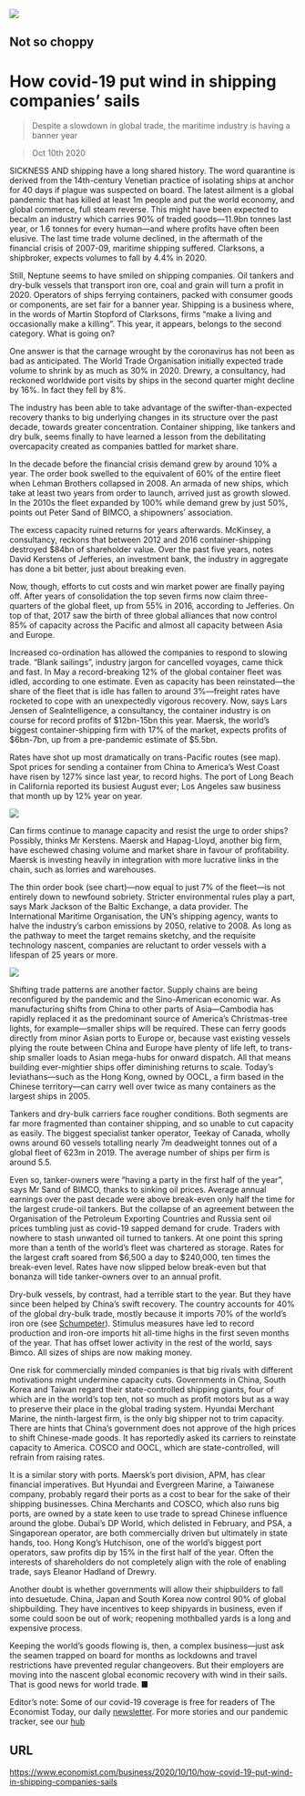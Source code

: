 ![](./images/20201010_WBP001_0.jpg)

## Not so choppy

# How covid-19 put wind in shipping companies’ sails

> Despite a slowdown in global trade, the maritime industry is having a banner year

> Oct 10th 2020

SICKNESS AND shipping have a long shared history. The word quarantine is derived from the 14th-century Venetian practice of isolating ships at anchor for 40 days if plague was suspected on board. The latest ailment is a global pandemic that has killed at least 1m people and put the world economy, and global commerce, full steam reverse. This might have been expected to becalm an industry which carries 90% of traded goods—11.9bn tonnes last year, or 1.6 tonnes for every human—and where profits have often been elusive. The last time trade volume declined, in the aftermath of the financial crisis of 2007-09, maritime shipping suffered. Clarksons, a shipbroker, expects volumes to fall by 4.4% in 2020.

Still, Neptune seems to have smiled on shipping companies. Oil tankers and dry-bulk vessels that transport iron ore, coal and grain will turn a profit in 2020. Operators of ships ferrying containers, packed with consumer goods or components, are set fair for a banner year. Shipping is a business where, in the words of Martin Stopford of Clarksons, firms “make a living and occasionally make a killing”. This year, it appears, belongs to the second category. What is going on?

One answer is that the carnage wrought by the coronavirus has not been as bad as anticipated. The World Trade Organisation initially expected trade volume to shrink by as much as 30% in 2020. Drewry, a consultancy, had reckoned worldwide port visits by ships in the second quarter might decline by 16%. In fact they fell by 8%.

The industry has been able to take advantage of the swifter-than-expected recovery thanks to big underlying changes in its structure over the past decade, towards greater concentration. Container shipping, like tankers and dry bulk, seems finally to have learned a lesson from the debilitating overcapacity created as companies battled for market share.

In the decade before the financial crisis demand grew by around 10% a year. The order book swelled to the equivalent of 60% of the entire fleet when Lehman Brothers collapsed in 2008. An armada of new ships, which take at least two years from order to launch, arrived just as growth slowed. In the 2010s the fleet expanded by 100% while demand grew by just 50%, points out Peter Sand of BIMCO, a shipowners’ association.

The excess capacity ruined returns for years afterwards. McKinsey, a consultancy, reckons that between 2012 and 2016 container-shipping destroyed $84bn of shareholder value. Over the past five years, notes David Kerstens of Jefferies, an investment bank, the industry in aggregate has done a bit better, just about breaking even.

Now, though, efforts to cut costs and win market power are finally paying off. After years of consolidation the top seven firms now claim three-quarters of the global fleet, up from 55% in 2016, according to Jefferies. On top of that, 2017 saw the birth of three global alliances that now control 85% of capacity across the Pacific and almost all capacity between Asia and Europe.

Increased co-ordination has allowed the companies to respond to slowing trade. “Blank sailings”, industry jargon for cancelled voyages, came thick and fast. In May a record-breaking 12% of the global container fleet was idled, according to one estimate. Even as capacity has been reinstated—the share of the fleet that is idle has fallen to around 3%—freight rates have rocketed to cope with an unexpectedly vigorous recovery. Now, says Lars Jensen of SeaIntelligence, a consultancy, the container industry is on course for record profits of $12bn-15bn this year. Maersk, the world’s biggest container-shipping firm with 17% of the market, expects profits of $6bn-7bn, up from a pre-pandemic estimate of $5.5bn.

Rates have shot up most dramatically on trans-Pacific routes (see map). Spot prices for sending a container from China to America’s West Coast have risen by 127% since last year, to record highs. The port of Long Beach in California reported its busiest August ever; Los Angeles saw business that month up by 12% year on year.



![](./images/20201010_WBM992.png)

Can firms continue to manage capacity and resist the urge to order ships? Possibly, thinks Mr Kerstens. Maersk and Hapag-Lloyd, another big firm, have eschewed chasing volume and market share in favour of profitability. Maersk is investing heavily in integration with more lucrative links in the chain, such as lorries and warehouses.

The thin order book (see chart)—now equal to just 7% of the fleet—is not entirely down to newfound sobriety. Stricter environmental rules play a part, says Mark Jackson of the Baltic Exchange, a data provider. The International Maritime Organisation, the UN’s shipping agency, wants to halve the industry’s carbon emissions by 2050, relative to 2008. As long as the pathway to meet the target remains sketchy, and the requisite technology nascent, companies are reluctant to order vessels with a lifespan of 25 years or more.



![](./images/20201010_WBC048.png)

Shifting trade patterns are another factor. Supply chains are being reconfigured by the pandemic and the Sino-American economic war. As manufacturing shifts from China to other parts of Asia—Cambodia has rapidly replaced it as the predominant source of America’s Christmas-tree lights, for example—smaller ships will be required. These can ferry goods directly from minor Asian ports to Europe or, because vast existing vessels plying the route between China and Europe have plenty of life left, to trans-ship smaller loads to Asian mega-hubs for onward dispatch. All that means building ever-mightier ships offer diminishing returns to scale. Today’s leviathans—such as the Hong Kong, owned by OOCL, a firm based in the Chinese territory—can carry well over twice as many containers as the largest ships in 2005.

Tankers and dry-bulk carriers face rougher conditions. Both segments are far more fragmented than container shipping, and so unable to cut capacity as easily. The biggest specialist tanker operator, Teekay of Canada, wholly owns around 60 vessels totalling nearly 7m deadweight tonnes out of a global fleet of 623m in 2019. The average number of ships per firm is around 5.5.

Even so, tanker-owners were “having a party in the first half of the year”, says Mr Sand of BIMCO, thanks to sinking oil prices. Average annual earnings over the past decade were above break-even only half the time for the largest crude-oil tankers. But the collapse of an agreement between the Organisation of the Petroleum Exporting Countries and Russia sent oil prices tumbling just as covid-19 sapped demand for crude. Traders with nowhere to stash unwanted oil turned to tankers. At one point this spring more than a tenth of the world’s fleet was chartered as storage. Rates for the largest craft soared from $6,500 a day to $240,000, ten times the break-even level. Rates have now slipped below break-even but that bonanza will tide tanker-owners over to an annual profit.

Dry-bulk vessels, by contrast, had a terrible start to the year. But they have since been helped by China’s swift recovery. The country accounts for 40% of the global dry-bulk trade, mostly because it imports 70% of the world’s iron ore (see [Schumpeter](https://www.economist.com//node/21792668)). Stimulus measures have led to record production and iron-ore imports hit all-time highs in the first seven months of the year. That has offset lower activity in the rest of the world, says Bimco. All sizes of ships are now making money.

One risk for commercially minded companies is that big rivals with different motivations might undermine capacity cuts. Governments in China, South Korea and Taiwan regard their state-controlled shipping giants, four of which are in the world’s top ten, not so much as profit motors but as a way to preserve their place in the global trading system. Hyundai Merchant Marine, the ninth-largest firm, is the only big shipper not to trim capacity. There are hints that China’s government does not approve of the high prices to shift Chinese-made goods. It has reportedly asked its carriers to reinstate capacity to America. COSCO and OOCL, which are state-controlled, will refrain from raising rates.

It is a similar story with ports. Maersk’s port division, APM, has clear financial imperatives. But Hyundai and Evergreen Marine, a Taiwanese company, probably regard their ports as a cost to bear for the sake of their shipping businesses. China Merchants and COSCO, which also runs big ports, are owned by a state keen to use trade to spread Chinese influence around the globe. Dubai’s DP World, which delisted in February, and PSA, a Singaporean operator, are both commercially driven but ultimately in state hands, too. Hong Kong’s Hutchison, one of the world’s biggest port operators, saw profits dip by 15% in the first half of the year. Often the interests of shareholders do not completely align with the role of enabling trade, says Eleanor Hadland of Drewry.

Another doubt is whether governments will allow their shipbuilders to fall into desuetude. China, Japan and South Korea now control 90% of global shipbuilding. They have incentives to keep shipyards in business, even if some could soon be out of work; reopening mothballed yards is a long and expensive process.

Keeping the world’s goods flowing is, then, a complex business—just ask the seamen trapped on board for months as lockdowns and travel restrictions have prevented regular changeovers. But their employers are moving into the nascent global economic recovery with wind in their sails. That is good news for world trade. ■

Editor’s note: Some of our covid-19 coverage is free for readers of The Economist Today, our daily [newsletter](https://www.economist.com/https://my.economist.com/user#newsletter). For more stories and our pandemic tracker, see our [hub](https://www.economist.com//news/2020/03/11/the-economists-coverage-of-the-coronavirus)

## URL

https://www.economist.com/business/2020/10/10/how-covid-19-put-wind-in-shipping-companies-sails
